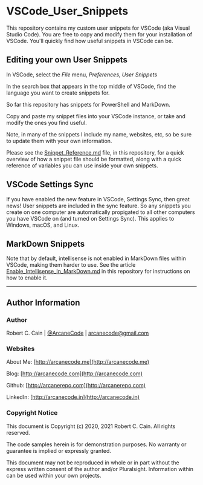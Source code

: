 # VSCode_User_Snippets

This repository contains my custom user snippets for VSCode (aka Visual Studio Code). You are free to copy and modify them for your installation of VSCode. You'll quickly find how useful snippets in VSCode can be.

## Editing your own User Snippets

In VSCode, select the *File* menu, *Preferences*, *User Snippets*

In the search box that appears in the top middle of VSCode, find the language you want to create snippets for.

So far this repository has snippets for PowerShell and MarkDown.

Copy and paste my snippet files into your VSCode instance, or take and modify the ones you find useful.

Note, in many of the snippets I include my name, websites, etc, so be sure to update them with your own information.

Please see the [Snippet_Reference.md](Snippet_Reference.md) file, in this repository, for a quick overview of how a snippet file should be formatted, along with a quick reference of variables you can use inside your own snippets.

## VSCode Settings Sync

If you have enabled the new feature in VSCode, Settings Sync, then great news! User snippets are included in the sync feature. So any snippets you create on one computer are automatically propigated to all other computers you have VSCode on (and turned on Settings Sync). This applies to Windows, macOS, and Linux.

## MarkDown Snippets

Note that by default, intellisense is not enabled in MarkDown files within VSCode, making them harder to use. See the article [Enable_Intellisense_In_MarkDown.md](Enable_Intellisense_In_MarkDown.md) in this repository for instructions on how to enable it.

---

## Author Information

### Author

Robert C. Cain | [@ArcaneCode](https://twitter.com/arcanecode) | arcanecode@gmail.com

### Websites

About Me: [http://arcanecode.me](http://arcanecode.me)

Blog: [http://arcanecode.com](http://arcanecode.com)

Github: [http://arcanerepo.com](http://arcanerepo.com)

LinkedIn: [http://arcanecode.in](http://arcanecode.in)

### Copyright Notice

This document is Copyright (c) 2020, 2021 Robert C. Cain. All rights reserved.

The code samples herein is for demonstration purposes. No warranty or guarantee is implied or expressly granted.

This document may not be reproduced in whole or in part without the express written consent of the author and/or Pluralsight. Information within can be used within your own projects.
